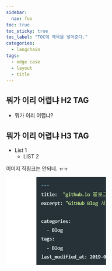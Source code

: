 ```yaml
---
sidebar:
  nav: foo
toc: true
toc_sticky: true
toc_label: "TOC에 제목을 넣어준다."
categories:
  - langchain
tags:
  - edge case
  - layout
  - title
---
```


## 뭐가 이리 어렵냐 H2 TAG

- 뭐가 이리 어렵냐?

## 뭐가 이리 어렵냐 H3 TAG

- List 1
  - LIST 2

이미지 직링크는 안되네. ㅠㅠ

![](images/20240216110910.png)